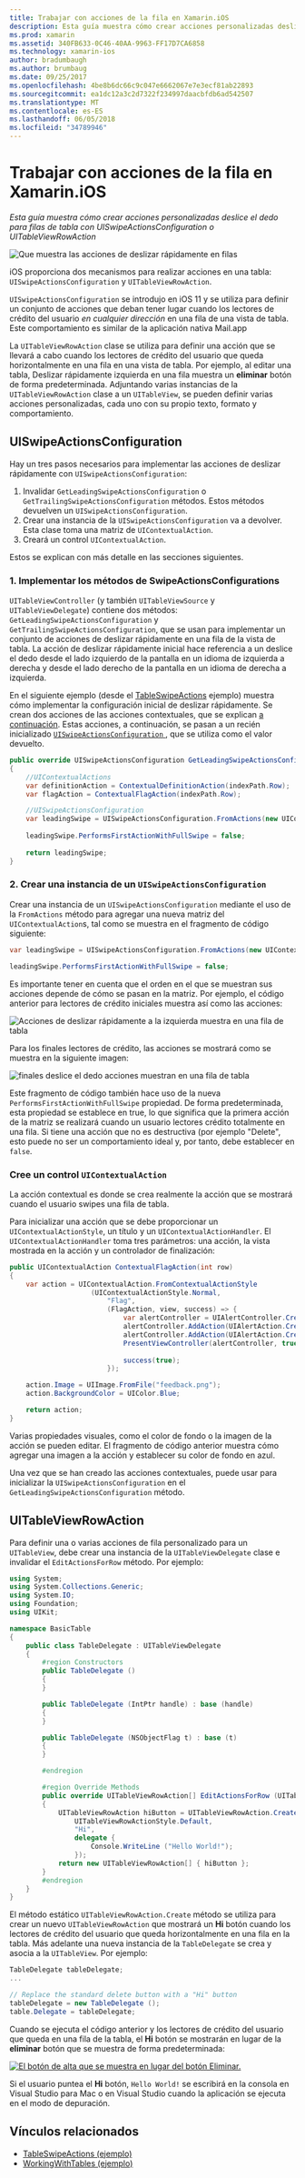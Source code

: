 ```yaml
---
title: Trabajar con acciones de la fila en Xamarin.iOS
description: Esta guía muestra cómo crear acciones personalizadas deslice el dedo para filas de tabla con UISwipeActionsConfiguration o UITableViewRowAction
ms.prod: xamarin
ms.assetid: 340FB633-0C46-40AA-9963-FF17D7CA6858
ms.technology: xamarin-ios
author: bradumbaugh
ms.author: brumbaug
ms.date: 09/25/2017
ms.openlocfilehash: 4be8b6dc66c9c047e6662067e7e3ecf81ab22893
ms.sourcegitcommit: ea1dc12a3c2d7322f234997daacbfdb6ad542507
ms.translationtype: MT
ms.contentlocale: es-ES
ms.lasthandoff: 06/05/2018
ms.locfileid: "34789946"
---
```

# <a name="working-with-row-actions-in-xamarinios"></a>Trabajar con acciones de la fila en Xamarin.iOS

_Esta guía muestra cómo crear acciones personalizadas deslice el dedo para filas de tabla con UISwipeActionsConfiguration o UITableViewRowAction_

![Que muestra las acciones de deslizar rápidamente en filas](row-action-images/action02.png)

iOS proporciona dos mecanismos para realizar acciones en una tabla: `UISwipeActionsConfiguration` y `UITableViewRowAction`.

`UISwipeActionsConfiguration` se introdujo en iOS 11 y se utiliza para definir un conjunto de acciones que deban tener lugar cuando los lectores de crédito del usuario _en cualquier dirección_ en una fila de una vista de tabla. Este comportamiento es similar de la aplicación nativa Mail.app 

La `UITableViewRowAction` clase se utiliza para definir una acción que se llevará a cabo cuando los lectores de crédito del usuario que queda horizontalmente en una fila en una vista de tabla.
Por ejemplo, al editar una tabla, Deslizar rápidamente izquierda en una fila muestra un **eliminar** botón de forma predeterminada. Adjuntando varias instancias de la `UITableViewRowAction` clase a un `UITableView`, se pueden definir varias acciones personalizadas, cada uno con su propio texto, formato y comportamiento.


## <a name="uiswipeactionsconfiguration"></a>UISwipeActionsConfiguration

Hay un tres pasos necesarios para implementar las acciones de deslizar rápidamente con `UISwipeActionsConfiguration`:

1. Invalidar `GetLeadingSwipeActionsConfiguration` o `GetTrailingSwipeActionsConfiguration` métodos. Estos métodos devuelven un `UISwipeActionsConfiguration`. 
2. Crear una instancia de la `UISwipeActionsConfiguration` va a devolver. Esta clase toma una matriz de `UIContextualAction`.
3. Creará un control `UIContextualAction`.

Estos se explican con más detalle en las secciones siguientes.

### <a name="1-implementing-the-swipeactionsconfigurations-methods"></a>1. Implementar los métodos de SwipeActionsConfigurations

`UITableViewController` (y también `UITableViewSource` y `UITableViewDelegate`) contiene dos métodos: `GetLeadingSwipeActionsConfiguration` y `GetTrailingSwipeActionsConfiguration`, que se usan para implementar un conjunto de acciones de deslizar rápidamente en una fila de la vista de tabla. La acción de deslizar rápidamente inicial hace referencia a un deslice el dedo desde el lado izquierdo de la pantalla en un idioma de izquierda a derecha y desde el lado derecho de la pantalla en un idioma de derecha a izquierda. 

En el siguiente ejemplo (desde el [TableSwipeActions](https://developer.xamarin.com/samples/monotouch/TableSwipeActions) ejemplo) muestra cómo implementar la configuración inicial de deslizar rápidamente. Se crean dos acciones de las acciones contextuales, que se explican [a continuación](#create-uicontextualaction). Estas acciones, a continuación, se pasan a un recién inicializado [ `UISwipeActionsConfiguration` ](#create-uiswipeactionsconfigurations), que se utiliza como el valor devuelto.


```csharp
public override UISwipeActionsConfiguration GetLeadingSwipeActionsConfiguration(UITableView tableView, NSIndexPath indexPath)
{
    //UIContextualActions
    var definitionAction = ContextualDefinitionAction(indexPath.Row);
    var flagAction = ContextualFlagAction(indexPath.Row);

    //UISwipeActionsConfiguration
    var leadingSwipe = UISwipeActionsConfiguration.FromActions(new UIContextualAction[] { flagAction, definitionAction });
    
    leadingSwipe.PerformsFirstActionWithFullSwipe = false;
    
    return leadingSwipe;
}  
```

<a name="create-uiswipeactionsconfigurations" />

### <a name="2-instantiate-a-uiswipeactionsconfiguration"></a>2. Crear una instancia de un `UISwipeActionsConfiguration`

Crear una instancia de un `UISwipeActionsConfiguration` mediante el uso de la `FromActions` método para agregar una nueva matriz del `UIContextualAction`s, tal como se muestra en el fragmento de código siguiente:

```csharp
var leadingSwipe = UISwipeActionsConfiguration.FromActions(new UIContextualAction[] { flagAction, definitionAction })

leadingSwipe.PerformsFirstActionWithFullSwipe = false;
```

Es importante tener en cuenta que el orden en el que se muestran sus acciones depende de cómo se pasan en la matriz. Por ejemplo, el código anterior para lectores de crédito iniciales muestra así como las acciones:

![Acciones de deslizar rápidamente a la izquierda muestra en una fila de tabla](row-action-images/action03.png)

Para los finales lectores de crédito, las acciones se mostrará como se muestra en la siguiente imagen:

![finales deslice el dedo acciones muestran en una fila de tabla](row-action-images/action04.png)

Este fragmento de código también hace uso de la nueva `PerformsFirstActionWithFullSwipe` propiedad. De forma predeterminada, esta propiedad se establece en true, lo que significa que la primera acción de la matriz se realizará cuando un usuario lectores crédito totalmente en una fila. Si tiene una acción que no es destructiva (por ejemplo "Delete", esto puede no ser un comportamiento ideal y, por tanto, debe establecer en `false`.

<a name="create-uicontextualaction" />

### <a name="create-a-uicontextualaction"></a>Cree un control `UIContextualAction`

La acción contextual es donde se crea realmente la acción que se mostrará cuando el usuario swipes una fila de tabla.

Para inicializar una acción que se debe proporcionar un `UIContextualActionStyle`, un título y un `UIContextualActionHandler`. El `UIContextualActionHandler` toma tres parámetros: una acción, la vista mostrada en la acción y un controlador de finalización:

```csharp
public UIContextualAction ContextualFlagAction(int row)
{
    var action = UIContextualAction.FromContextualActionStyle
                    (UIContextualActionStyle.Normal,
                        "Flag",
                        (FlagAction, view, success) => {
                            var alertController = UIAlertController.Create($"Report {words[row]}?", "", UIAlertControllerStyle.Alert);
                            alertController.AddAction(UIAlertAction.Create("Cancel", UIAlertActionStyle.Cancel, null)); 
                            alertController.AddAction(UIAlertAction.Create("Yes", UIAlertActionStyle.Destructive, null));
                            PresentViewController(alertController, true, null);
                            
                            success(true);
                        });

    action.Image = UIImage.FromFile("feedback.png");
    action.BackgroundColor = UIColor.Blue;

    return action;
}
```

Varias propiedades visuales, como el color de fondo o la imagen de la acción se pueden editar. El fragmento de código anterior muestra cómo agregar una imagen a la acción y establecer su color de fondo en azul.

Una vez que se han creado las acciones contextuales, puede usar para inicializar la `UISwipeActionsConfiguration` en el `GetLeadingSwipeActionsConfiguration` método.

## <a name="uitableviewrowaction"></a>UITableViewRowAction

Para definir una o varias acciones de fila personalizado para un `UITableView`, debe crear una instancia de la `UITableViewDelegate` clase e invalidar el `EditActionsForRow` método. Por ejemplo:

```csharp
using System;
using System.Collections.Generic;
using System.IO;
using Foundation;
using UIKit;

namespace BasicTable
{
    public class TableDelegate : UITableViewDelegate
    {
        #region Constructors
        public TableDelegate ()
        {
        }

        public TableDelegate (IntPtr handle) : base (handle)
        {
        }

        public TableDelegate (NSObjectFlag t) : base (t)
        {
        }

        #endregion

        #region Override Methods
        public override UITableViewRowAction[] EditActionsForRow (UITableView tableView, NSIndexPath indexPath)
        {
            UITableViewRowAction hiButton = UITableViewRowAction.Create (
                UITableViewRowActionStyle.Default,
                "Hi",
                delegate {
                    Console.WriteLine ("Hello World!");
                });
            return new UITableViewRowAction[] { hiButton };
        }
        #endregion
    }
}
```

El método estático `UITableViewRowAction.Create` método se utiliza para crear un nuevo `UITableViewRowAction` que mostrará un **Hi** botón cuando los lectores de crédito del usuario que queda horizontalmente en una fila en la tabla. Más adelante una nueva instancia de la `TableDelegate` se crea y asocia a la `UITableView`. Por ejemplo:

```csharp
TableDelegate tableDelegate;
...

// Replace the standard delete button with a "Hi" button
tableDelegate = new TableDelegate ();
table.Delegate = tableDelegate;

```

Cuando se ejecuta el código anterior y los lectores de crédito del usuario que queda en una fila de la tabla, el **Hi** botón se mostrarán en lugar de la **eliminar** botón que se muestra de forma predeterminada:

[![](row-action-images/action01.png "El botón de alta que se muestra en lugar del botón Eliminar.")](row-action-images/action01.png#lightbox)

Si el usuario puntea el **Hi** botón, `Hello World!` se escribirá en la consola en Visual Studio para Mac o en Visual Studio cuando la aplicación se ejecuta en el modo de depuración.



## <a name="related-links"></a>Vínculos relacionados

- [TableSwipeActions (ejemplo)](https://developer.xamarin.com/samples/monotouch/TableSwipeActions)
- [WorkingWithTables (ejemplo)](https://developer.xamarin.com/samples/monotouch/WorkingWithTables)
